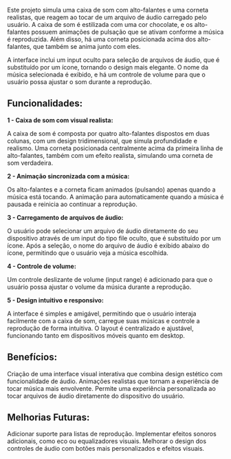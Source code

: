 Este projeto simula uma caixa de som com alto-falantes e uma corneta realistas, que reagem ao tocar de um arquivo de áudio carregado pelo usuário. A caixa de som é estilizada com uma cor chocolate, e os alto-falantes possuem animações de pulsação que se ativam conforme a música é reproduzida. Além disso, há uma corneta posicionada acima dos alto-falantes, que também se anima junto com eles.

A interface inclui um input oculto para seleção de arquivos de áudio, que é substituído por um ícone, tornando o design mais elegante. O nome da música selecionada é exibido, e há um controle de volume para que o usuário possa ajustar o som durante a reprodução.

## Funcionalidades: ##

**1 - Caixa de som com visual realista:**

A caixa de som é composta por quatro alto-falantes dispostos em duas colunas, com um design tridimensional, que simula profundidade e realismo.
Uma corneta posicionada centralmente acima da primeira linha de alto-falantes, também com um efeito realista, simulando uma corneta de som verdadeira.

**2 - Animação sincronizada com a música:**

Os alto-falantes e a corneta ficam animados (pulsando) apenas quando a música está tocando.
A animação para automaticamente quando a música é pausada e reinicia ao continuar a reprodução.

**3 - Carregamento de arquivos de áudio:**

O usuário pode selecionar um arquivo de áudio diretamente do seu dispositivo através de um input do tipo file oculto, que é substituído por um ícone.
Após a seleção, o nome do arquivo de áudio é exibido abaixo do ícone, permitindo que o usuário veja a música escolhida.

**4 - Controle de volume:**

Um controle deslizante de volume (input range) é adicionado para que o usuário possa ajustar o volume da música durante a reprodução.

**5 - Design intuitivo e responsivo:**

A interface é simples e amigável, permitindo que o usuário interaja facilmente com a caixa de som, carregue suas músicas e controle a reprodução de forma intuitiva.
O layout é centralizado e ajustável, funcionando tanto em dispositivos móveis quanto em desktop.

## Benefícios: ##

Criação de uma interface visual interativa que combina design estético com funcionalidade de áudio.
Animações realistas que tornam a experiência de tocar música mais envolvente.
Permite uma experiência personalizada ao tocar arquivos de áudio diretamente do dispositivo do usuário.

## Melhorias Futuras: ##

Adicionar suporte para listas de reprodução.
Implementar efeitos sonoros adicionais, como eco ou equalizadores visuais.
Melhorar o design dos controles de áudio com botões mais personalizados e efeitos visuais.
